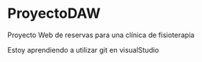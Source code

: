 # ProyectoDAW
Proyecto Web de reservas para una clínica de fisioterapia

Estoy aprendiendo a utilizar git en visualStudio